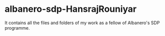 # albanero-sdp-HansrajRouniyar
It contains all the files and folders of my work as a fellow of Albanero's SDP programme.
